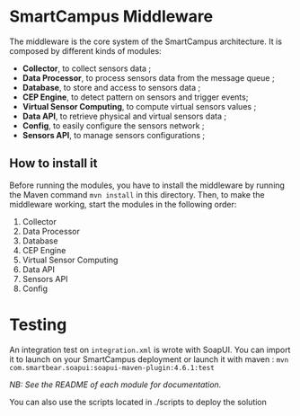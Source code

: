 # SmartCampus Middleware 

The middleware is the core system of the SmartCampus architecture. It is composed by different kinds of modules:

- **Collector**, to collect sensors data ;
- **Data Processor**, to process sensors data from the message queue ;
- **Database**, to store and access to sensors data ;
- **CEP Engine**, to detect pattern on sensors and trigger events;
- **Virtual Sensor Computing**, to compute virtual sensors values ;
- **Data API**, to retrieve physical and virtual sensors data ;
- **Config**, to easily configure the sensors network ;
- **Sensors API**, to manage sensors configurations ;


## How to install it

Before running the modules, you have to install the middleware by running the Maven command `mvn install` in this directory. Then, to make the middleware working, start the modules in the following order:


1. Collector
2. Data Processor
3. Database
4. CEP Engine
5. Virtual Sensor Computing
6. Data API
8. Sensors API
8. Config


# Testing

An integration test on `integration.xml` is wrote with SoapUI. You can import it to launch on your SmartCampus deployment or launch it with maven : `mvn com.smartbear.soapui:soapui-maven-plugin:4.6.1:test`

*NB: See the README of each module for documentation.*

You can also use the scripts located in ./scripts to deploy the solution

